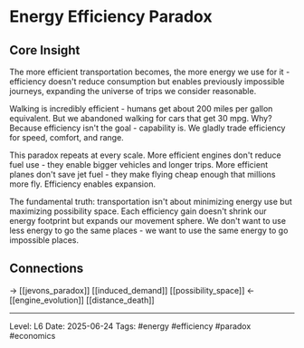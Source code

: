 # Energy Efficiency Paradox

## Core Insight
The more efficient transportation becomes, the more energy we use for it - efficiency doesn't reduce consumption but enables previously impossible journeys, expanding the universe of trips we consider reasonable.

Walking is incredibly efficient - humans get about 200 miles per gallon equivalent. But we abandoned walking for cars that get 30 mpg. Why? Because efficiency isn't the goal - capability is. We gladly trade efficiency for speed, comfort, and range.

This paradox repeats at every scale. More efficient engines don't reduce fuel use - they enable bigger vehicles and longer trips. More efficient planes don't save jet fuel - they make flying cheap enough that millions more fly. Efficiency enables expansion.

The fundamental truth: transportation isn't about minimizing energy use but maximizing possibility space. Each efficiency gain doesn't shrink our energy footprint but expands our movement sphere. We don't want to use less energy to go the same places - we want to use the same energy to go impossible places.

## Connections
→ [[jevons_paradox]] [[induced_demand]] [[possibility_space]]
← [[engine_evolution]] [[distance_death]]

---
Level: L6
Date: 2025-06-24
Tags: #energy #efficiency #paradox #economics